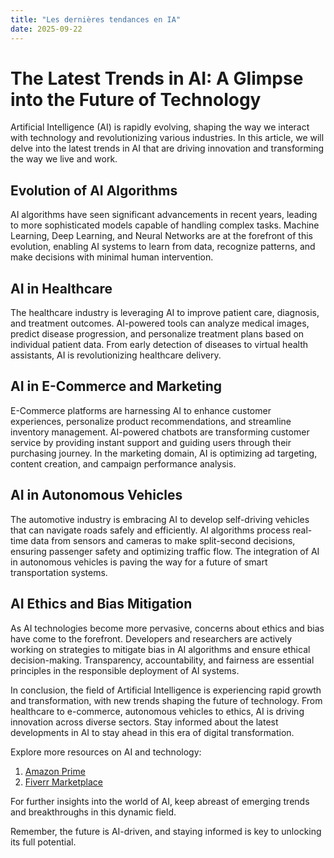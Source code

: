 ```yaml
---
title: "Les dernières tendances en IA"
date: 2025-09-22
---
```


# The Latest Trends in AI: A Glimpse into the Future of Technology

Artificial Intelligence (AI) is rapidly evolving, shaping the way we interact with technology and revolutionizing various industries. In this article, we will delve into the latest trends in AI that are driving innovation and transforming the way we live and work.

## Evolution of AI Algorithms

AI algorithms have seen significant advancements in recent years, leading to more sophisticated models capable of handling complex tasks. Machine Learning, Deep Learning, and Neural Networks are at the forefront of this evolution, enabling AI systems to learn from data, recognize patterns, and make decisions with minimal human intervention.

## AI in Healthcare

The healthcare industry is leveraging AI to improve patient care, diagnosis, and treatment outcomes. AI-powered tools can analyze medical images, predict disease progression, and personalize treatment plans based on individual patient data. From early detection of diseases to virtual health assistants, AI is revolutionizing healthcare delivery.

## AI in E-Commerce and Marketing

E-Commerce platforms are harnessing AI to enhance customer experiences, personalize product recommendations, and streamline inventory management. AI-powered chatbots are transforming customer service by providing instant support and guiding users through their purchasing journey. In the marketing domain, AI is optimizing ad targeting, content creation, and campaign performance analysis.

## AI in Autonomous Vehicles

The automotive industry is embracing AI to develop self-driving vehicles that can navigate roads safely and efficiently. AI algorithms process real-time data from sensors and cameras to make split-second decisions, ensuring passenger safety and optimizing traffic flow. The integration of AI in autonomous vehicles is paving the way for a future of smart transportation systems.

## AI Ethics and Bias Mitigation

As AI technologies become more pervasive, concerns about ethics and bias have come to the forefront. Developers and researchers are actively working on strategies to mitigate bias in AI algorithms and ensure ethical decision-making. Transparency, accountability, and fairness are essential principles in the responsible deployment of AI systems.

In conclusion, the field of Artificial Intelligence is experiencing rapid growth and transformation, with new trends shaping the future of technology. From healthcare to e-commerce, autonomous vehicles to ethics, AI is driving innovation across diverse sectors. Stay informed about the latest developments in AI to stay ahead in this era of digital transformation.

Explore more resources on AI and technology:

1. [Amazon Prime](https://www.amazon.fr/amazonprime?_encoding=UTF8&primeCampaignId=prime_assoc_ft&tag=zenzen0d-21France)
2. [Fiverr Marketplace](https://go.fiverr.com/visit/?bta=1071918&brand=fiverrmarketplace)

For further insights into the world of AI, keep abreast of emerging trends and breakthroughs in this dynamic field.

Remember, the future is AI-driven, and staying informed is key to unlocking its full potential.